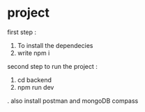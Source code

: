 # project

first step : 
1. To install the dependecies 
2. write npm i 

second step to run the project : 
1. cd backend
2. npm run dev 

. also install postman and mongoDB compass 
